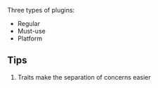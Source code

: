 Three types of plugins:

* Regular
* Must-use
* Platform



## Tips

1. Traits make the separation of concerns easier

